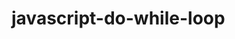 # javascript-do-while-loop
<body>
		<p id="demo"></p>
	<script>
		var i=1;
		do{
			document.write(" " + i);
			i++;
		}while(i<= 10);
     </script>
	</body>
